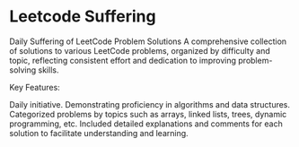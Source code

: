 # Leetcode Suffering
Daily Suffering of LeetCode Problem Solutions
A comprehensive collection of solutions to various LeetCode problems, organized by difficulty and topic, reflecting consistent effort and dedication to improving problem-solving skills.

Key Features:

Daily initiative.
Demonstrating proficiency in algorithms and data structures.
Categorized problems by topics such as arrays, linked lists, trees, dynamic programming, etc.
Included detailed explanations and comments for each solution to facilitate understanding and learning.
